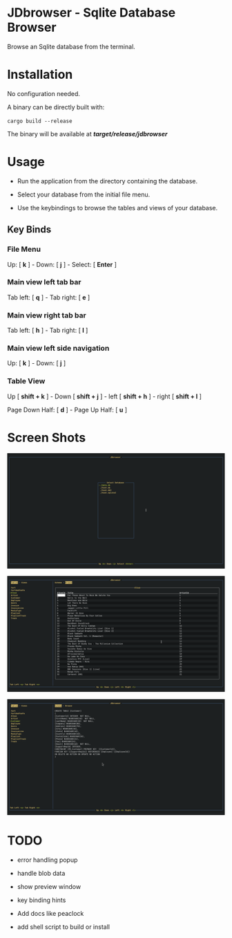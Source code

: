 # JDbrowser - Sqlite Database Browser

Browse an Sqlite database from the terminal.

# Installation

No configuration needed.

A binary can be directly built with:

`cargo build --release` 

The binary will be available at ***target/release/jdbrowser***

# Usage

- Run the application from the directory containing the database.

- Select your database from the initial file menu.

- Use the keybindings to browse the tables and views of your database.

## Key Binds

### File Menu

Up: [ **k** ] - Down: [ **j** ] - Select: [ **Enter** ]

### Main view left tab bar

Tab left: [ **q** ] - Tab right: [ **e** ] 

### Main view right tab bar

Tab left: [ **h** ] - Tab right: [ **l** ] 

### Main view left side navigation

Up: [ **k** ] - Down: [ **j** ]  

### Table View

Up [ **shift + k** ] - Down [ **shift + j** ] - left [ **shift + h** ] - right [ **shift + l** ]  

Page Down Half: [ **d** ] - Page Up Half: [ **u** ]  

# Screen Shots

![file_menu](docs/filemenu.png) 

![table_view](docs/table_view.png) 

![schema_view](docs/schema_view.png) 

# TODO

- error handling popup
- handle blob data
- show preview window
- key binding hints 

- Add docs like peaclock
- add shell script to build or install
